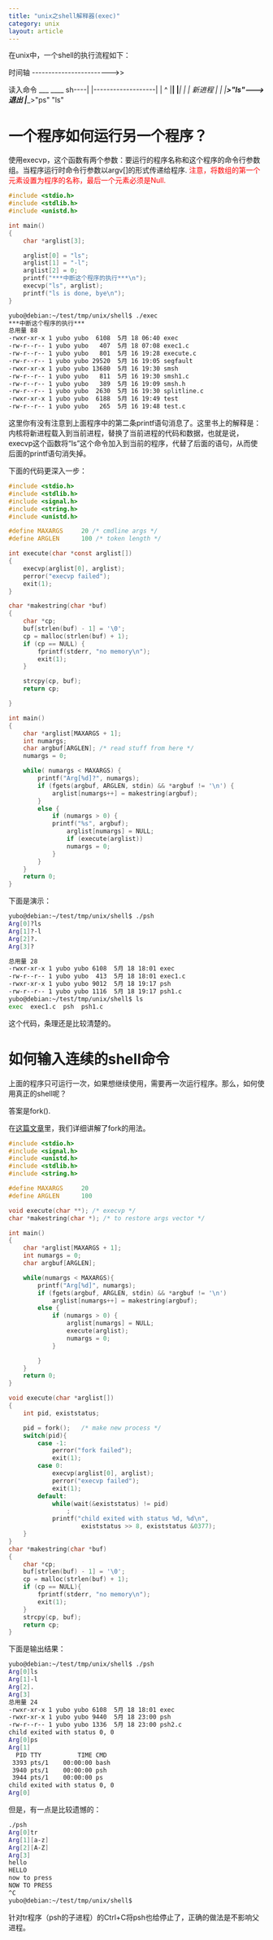 ```yaml
---
title: "unix之shell解释器(exec)"
category: unix
layout: article
---
```


在unix中，一个shell的执行流程如下：

时间轴
------------------------>>

读入命令
      ___                    ____
sh----|  |-------------------|   |
 ^    |__|                   |___|
 |      |    新进程            |
 |      |____>"ls"--->退出     |____>"ps"
"ls"

# 一个程序如何运行另一个程序？

使用execvp，这个函数有两个参数：要运行的程序名称和这个程序的命令行参数组。当程序运行时命令行参数以argv[]的形式传递给程序. <font color="#FF0000"> 注意，将数组的第一个元素设置为程序的名称，最后一个元素必须是Null. </font>

```c
#include <stdio.h>
#include <stdlib.h>
#include <unistd.h>

int main()
{
	char *arglist[3];

	arglist[0] = "ls";
	arglist[1] = "-l";
	arglist[2] = 0;
	printf("***中断这个程序的执行***\n");
	execvp("ls", arglist);
	printf("ls is done, bye\n");
}
```

```bash
yubo@debian:~/test/tmp/unix/shell$ ./exec
***中断这个程序的执行***
总用量 88
-rwxr-xr-x 1 yubo yubo  6108  5月 18 06:40 exec
-rw-r--r-- 1 yubo yubo   407  5月 18 07:08 exec1.c
-rw-r--r-- 1 yubo yubo   801  5月 16 19:28 execute.c
-rw-r--r-- 1 yubo yubo 29520  5月 16 19:05 segfault
-rwxr-xr-x 1 yubo yubo 13680  5月 16 19:30 smsh
-rw-r--r-- 1 yubo yubo   811  5月 16 19:30 smsh1.c
-rw-r--r-- 1 yubo yubo   389  5月 16 19:09 smsh.h
-rw-r--r-- 1 yubo yubo  2630  5月 16 19:30 splitline.c
-rwxr-xr-x 1 yubo yubo  6188  5月 16 19:49 test
-rw-r--r-- 1 yubo yubo   265  5月 16 19:48 test.c
```

这里你有没有注意到上面程序中的第二条printf语句消息了。这里书上的解释是：内核将新进程载入到当前进程，替换了当前进程的代码和数据，也就是说，execvp这个函数将“ls”这个命令加入到当前的程序，代替了后面的语句，从而使后面的printf语句消失掉。

下面的代码更深入一步：

```c
#include <stdio.h>
#include <stdlib.h>
#include <signal.h>
#include <string.h>
#include <unistd.h>

#define MAXARGS		20 /* cmdline args */
#define ARGLEN		100 /* token length */

int execute(char *const arglist[])
{
	execvp(arglist[0], arglist);
	perror("execvp failed");
	exit(1);
}

char *makestring(char *buf)
{
	char *cp;
	buf[strlen(buf) - 1] = '\0';
	cp = malloc(strlen(buf) + 1);
	if (cp == NULL) {
		fprintf(stderr, "no memory\n");
		exit(1);
	}

	strcpy(cp, buf);
	return cp;

}

int main()
{
	char *arglist[MAXARGS + 1];
	int numargs;
	char argbuf[ARGLEN]; /* read stuff from here */
	numargs = 0;

	while( numargs < MAXARGS) {
		printf("Arg[%d]?", numargs);
		if (fgets(argbuf, ARGLEN, stdin) && *argbuf != '\n') {
			arglist[numargs++] = makestring(argbuf);
		}
		else {
			if (numargs > 0) {
			printf("%s", argbuf);
				arglist[numargs] = NULL;
				if (execute(arglist))
				numargs = 0;
			}
		}
	}
	return 0;
}


```
下面是演示：

```bash
yubo@debian:~/test/tmp/unix/shell$ ./psh
Arg[0]?ls
Arg[1]?-l
Arg[2]?.
Arg[3]?

总用量 28
-rwxr-xr-x 1 yubo yubo 6108  5月 18 18:01 exec
-rw-r--r-- 1 yubo yubo  413  5月 18 18:01 exec1.c
-rwxr-xr-x 1 yubo yubo 9012  5月 18 19:17 psh
-rw-r--r-- 1 yubo yubo 1116  5月 18 19:17 psh1.c
yubo@debian:~/test/tmp/unix/shell$ ls
exec  exec1.c  psh  psh1.c
```

这个代码，条理还是比较清楚的。

# 如何输入连续的shell命令

上面的程序只可运行一次，如果想继续使用，需要再一次运行程序。那么，如何使用真正的shell呢？

答案是fork().

在[这篇文章](http://www.aftermath.cn/linux_process.html)里，我们详细讲解了fork的用法。

```c
#include <stdio.h>
#include <signal.h>
#include <unistd.h>
#include <stdlib.h>
#include <string.h>

#define MAXARGS		20
#define ARGLEN		100

void execute(char **); /* execvp */
char *makestring(char *); /* to restore args vector */

int main()
{
	char *arglist[MAXARGS + 1];
	int numargs = 0;
	char argbuf[ARGLEN];

	while(numargs < MAXARGS){
		printf("Arg[%d]", numargs);
		if (fgets(argbuf, ARGLEN, stdin) && *argbuf != '\n')
			arglist[numargs++] = makestring(argbuf);
		else {
			if (numargs > 0) {
				arglist[numargs] = NULL;
				execute(arglist);
				numargs = 0;
			}

		}
	}
	return 0;
}

void execute(char *arglist[])
{
	int pid, existstatus;

	pid = fork();	/* make new process */
	switch(pid){
		case -1:
			perror("fork failed");
			exit(1);
		case 0:
			execvp(arglist[0], arglist);
			perror("execvp failed");
			exit(1);
		default:
			while(wait(&existstatus) != pid)
				;
			printf("child exited with status %d, %d\n",
					existstatus >> 8, existstatus &0377);
	}
}
char *makestring(char *buf)
{
	char *cp;
	buf[strlen(buf) - 1] = '\0';
	cp = malloc(strlen(buf) + 1);
	if (cp == NULL){
		fprintf(stderr, "no memory\n");
		exit(1);
	}
	strcpy(cp, buf);
	return cp;
}
```

下面是输出结果：

```bash
yubo@debian:~/test/tmp/unix/shell$ ./psh
Arg[0]ls
Arg[1]-l
Arg[2].
Arg[3]
总用量 24
-rwxr-xr-x 1 yubo yubo 6108  5月 18 18:01 exec
-rwxr-xr-x 1 yubo yubo 9440  5月 18 23:00 psh
-rw-r--r-- 1 yubo yubo 1336  5月 18 23:00 psh2.c
child exited with status 0, 0
Arg[0]ps
Arg[1]
  PID TTY          TIME CMD
 3393 pts/1    00:00:00 bash
 3940 pts/1    00:00:00 psh
 3944 pts/1    00:00:00 ps
child exited with status 0, 0
Arg[0]

```

但是，有一点是比较遗憾的：

```bash
./psh
Arg[0]tr
Arg[1][a-z]
Arg[2][A-Z]
Arg[3]
hello
HELLO
now to press
NOW TO PRESS
^C
yubo@debian:~/test/tmp/unix/shell$

```

针对tr程序（psh的子进程）的Ctrl+C将psh也给停止了，正确的做法是不影响父进程。


